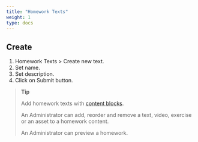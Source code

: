 ```yaml
---
title: "Homework Texts"
weight: 1
type: docs
---
```


## Create

1. Homework Texts > Create new text.
2. Set name.
3. Set description.
4. Click on Submit button.

> **Tip**
>
> Add homework texts with [content blocks](contentBlocks.md).
>
> An Administrator can add, reorder and remove a text, video, exercise or an asset to a homework content.
>
> An Administrator can preview a homework.
